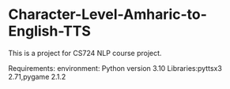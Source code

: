 # Character-Level-Amharic-to-English-TTS
This is a project for CS724 NLP course project.

Requirements:
 environment: Python version 3.10
 Libraries:pyttsx3 2.71,pygame 2.1.2
 




